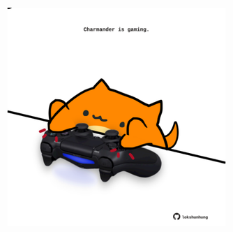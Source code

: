<!-- built at 11/10/2021, 07:02:17 UTC -->
<p align="center">
  <img width="500" height="500" src="./ReadmeImage.svg">
</p>
